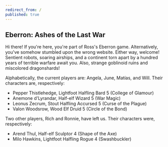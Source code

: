 ```yaml
---
redirect_from: /
published: true
---
```

## Eberron: Ashes of the Last War

Hi there! If you're here, you're part of Ross's Eberron game. Alternatively, you've somehow stumbled upon the wrong website. Either way, welcome! Sentient robots, soaring airships, and a continent torn apart by a hundred years of terrible warfare await you. Also, strange goblinoid ruins and miscolored dragonshards!

Alphabetically, the current players are: Angela, June, Matías, and Will. Their characters are, respectively:

* Pepper Thistlehedge, Lightfoot Halfling Bard 5 (College of Glamour)
* Anemone d'Lyrandar, Half-elf Wizard 5 (War Magic)
* Leonus Zecrum, Stout Halfling Accursed 5 (Curse of the Plague)
* Valon Woodsrow, Wood Elf Druid 5 (Circle of the Bond)

Two other players, Rich and Ronnie, have left us. Their characters were, respectively:

* Arend Thul, Half-elf Sculptor 4 (Shape of the Axe)
* Milo Hawkins, Lightfoot Halfling Rogue 4 (Swashbuckler)
